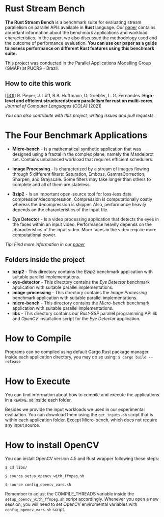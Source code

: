 # Rust Stream Bench

**The Rust Stream Bench** is a benchmark suite for evaluating stream parallelism on parallel APIs available in **Rust** language. Our [paper](https://doi.org/10.1016/j.cola.2021.101054) contains abundant information about the benchmark applications and workload characteristics. In the paper, we also discussed the methodology used and the outcome of performance evaluation. **You can use our paper as a guide to assess performance on different Rust features using this benchmark suite.**

This project was conducted in the Parallel Applications Modelling Group (GMAP) at PUCRS - Brazil.

## How to cite this work
  
[[DOI]](https://doi.org/10.1016/j.cola.2021.101054) R. Pieper, J. Löff, R.B. Hoffmann, D. Griebler, L. G. Fernandes. **High-level and efficient structuredstream parallelism for rust on multi-cores**, *Journal of Computer Languages (COLA)* (2021)

*You can also contribute with this project, writing issues and pull requests.*

# The Four Benchmark Applications

- **Micro-bench** - Is a mathematical synthetic application that was designed using a fractal in the complex plane, namely the Mandelbrot set. Contains unbalanced workload that requires efficient schedulers.

- **Image Processing** - Is characterized by a stream of images flowing through 5 different filters: Saturation, Emboss, GammaCorrection, Sharpen, and Grayscale. Some filters may take longer than others to complete and all of them are stateless.

- **Bzip2** - Is an important open-source tool for loss-less data compression/decompression. Compression is computationally costly whereas the decompression is shipper. Also, performance heavily depends on the characteristics of the input file. 

- **Eye Detector** - Is a video processing application that detects the eyes in the faces within an input video. Performance heavily depends on the characteristics of the input video. More faces in the video require more computational power. 

_Tip: Find more information in our [paper](https://doi.org/10.1016/j.cola.2021.101054)_

## Folders inside the  project

- **bzip2** - This directory contains the *Bzip2* benchmark application with suitable parallel implementations.
- **eye-detector** - This directory contains the *Eye Detector* benchmark application with suitable parallel implementations.
- **image-processing** - This directory contains the *Image Processing* benchmark application with suitable parallel implementations.
- **micro-bench** - This directory contains the *Micro-bench* benchmark application with suitable parallel implementations.
- **libs** - This directory contains our *Rust-SSP* parallel programming API lib and *OpenCV* installation script for the _Eye Detector_ application.


# How to Compile 

Programs can be compiled using default Cargo Rust package manager.
Inside each application directory, you may do so using:
	`$ cargo build --release`

# How to Execute

You can find information about how to compile and execute the applications in a `README.md` inside each folder.

Besides we provide the input workloads we used in our experimental evaluation. You can download them using the `get_inputs.sh` script that is within each application folder. Except Micro-bench, which does not require any input source.

# How to install OpenCV

You can install OpenCV version 4.5 and Rust wrapper following these steps:

`$ cd libs/`

`$ source setup_opencv_with_ffmpeg.sh`

`$ source config_opencv_vars.sh`

Remember to adjust the COMPILE_THREADS variable inside the `setup_opencv_with_ffmpeg.sh` script accordingly.
Whenever you open a new session, you will need to set OpenCV enviromental variables with `config_opencv_vars.sh` script.
